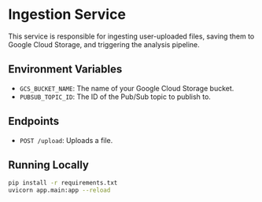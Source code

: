 # Ingestion Service

This service is responsible for ingesting user-uploaded files, saving them to Google Cloud Storage, and triggering the analysis pipeline.

## Environment Variables

- `GCS_BUCKET_NAME`: The name of your Google Cloud Storage bucket.
- `PUBSUB_TOPIC_ID`: The ID of the Pub/Sub topic to publish to.

## Endpoints

- `POST /upload`: Uploads a file.

## Running Locally

```bash
pip install -r requirements.txt
uvicorn app.main:app --reload
```
